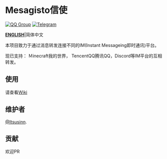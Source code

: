 # Mesagisto信使
[![QQ Group](https://img.shields.io/badge/QQ%20Group-667352043-12B7F5?logo=tencent-qq)](https://jq.qq.com/?_wv=1027&k=6eDIHSYt)
[![Telegram](https://img.shields.io/badge/Telegram-Ｍesagisto-blue.svg?logo=telegram)](https://t.me/mesagisto)

**[ENGLISH](README.en-US.md)**|简体中文

本项目致力于通过消息转发连接不同的IM(Instant Messageing即时通讯)平台。

现已支持： Ｍinecraft我的世界， TencentQQ腾讯QQ，Discord等IM平台的互相转发。

## 使用

请查看[Wiki](https://github.com/MeowCat-Studio/mesagisto/wiki)

## 维护者

[@Itsusinn](https://github.com/Itsusinn).

## 贡献

欢迎PR
